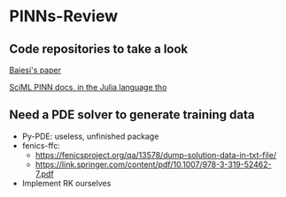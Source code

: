 # PINNs-Review

## Code repositories to take a look

[Baiesi's paper](https://github.com/maziarraissi/PINNs)

[SciML PINN docs, in the Julia language tho](https://github.com/SciML/NeuralPDE.jl)

## Need a PDE solver to generate training data
 - Py-PDE: useless, unfinished package
 - fenics-ffc:
   - https://fenicsproject.org/qa/13578/dump-solution-data-in-txt-file/
   - https://link.springer.com/content/pdf/10.1007/978-3-319-52462-7.pdf
 - Implement RK ourselves
